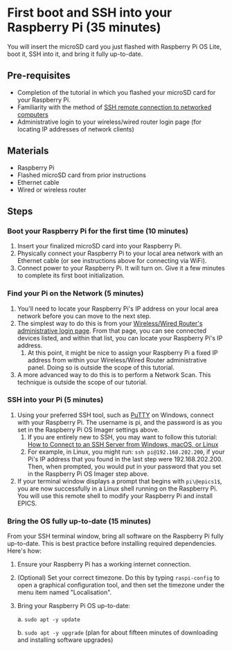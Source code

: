 # First boot and SSH into your Raspberry Pi (35 minutes)
You will insert the microSD card you just flashed with Raspberry Pi OS Lite, boot it, SSH into it, and bring it fully up-to-date.

## Pre-requisites
* Completion of the tutorial in which you flashed your microSD card for your Raspberry Pi.
* Familiarity with the method of [SSH remote connection to networked computers](https://www.startutorial.com/articles/view/ssh-basics-part-1-introduction)
* Administrative login to your wireless/wired router login page (for locating IP addresses of network clients)

## Materials
* Raspberry Pi
* Flashed microSD card from prior instructions
* Ethernet cable
* Wired or wireless router

## Steps
### Boot your Raspberry Pi for the first time (10 minutes)
1. Insert your finalized microSD card into your Raspberry Pi.
1. Physically connect your Raspberry Pi to your local area network with an Ethernet cable (or see instructions above for connecting via WiFi).
1. Connect power to your Raspberry Pi. It will turn on. Give it a few minutes to complete its first boot initialization.
    
### Find your Pi on the Network (5 minutes)
1. You'll need to locate your Raspberry Pi's IP address on your local area network before you can move to the next step.
1. The simplest way to do this is from your [Wireless/Wired Router's administrative login page](https://www.lifewire.com/accessing-your-router-at-home-818205). From that page, you can see connected devices listed, and within that list, you can locate your Raspberry Pi's IP address.
    1. At this point, it might be nice to assign your Raspberry Pi a fixed IP address from within your Wireless/Wired Router administrative panel. Doing so is outside the scope of this tutorial.
1. A more advanced way to do this is to perform a Network Scan. This technique is outside the scope of our tutorial.

### SSH into your Pi (5 minutes)
1. Using your preferred SSH tool, such as [PuTTY](https://www.putty.org/) on Windows, connect with your Raspberry Pi. The username is pi, and the password is as you set in the Raspberry Pi OS Imager settings above.
    1. If you are entirely new to SSH, you may want to follow this tutorial: [How to Connect to an SSH Server from Windows, macOS, or Linux](https://www.howtogeek.com/311287/how-to-connect-to-an-ssh-server-from-windows-macos-or-linux/)
    1. For example, in Linux, you might run: `ssh pi@192.168.202.200`, if your Pi's IP address that you found in the last step were 192.168.202.200. Then, when prompted, you would put in your password that you set in the Raspberry Pi OS Imager step above.
1. If your terminal window displays a prompt that begins with `pi\@epics1$`, you are now successfully in a Linux shell running on the Raspberry Pi. You will use this remote shell to modify your Raspberry Pi and install EPICS.

### Bring the OS fully up-to-date (15 minutes)
From your SSH terminal window, bring all software on the Raspberry Pi fully up-to-date. This is best practice before installing required dependencies. Here's how:

1. Ensure your Raspberry Pi has a working internet connection.
1. (Optional) Set your correct timezone. Do this by typing `raspi-config` to open a graphical configuration tool, and then set the timezone under the menu item named "Localisation".
1. Bring your Raspberry Pi OS up-to-date:

    a. `sudo apt -y update`

    b. `sudo apt -y upgrade` (plan for about fifteen minutes of downloading and installing software upgrades)
